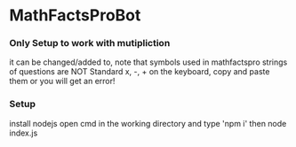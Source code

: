 # MathFactsProBot

### Only Setup to work with mutipliction
it can be changed/added to, note that symbols used in mathfactspro strings of questions are NOT Standard x, -, + on the keyboard, copy and paste them or you will get an error!

### Setup
install nodejs
open cmd in the working directory and type 'npm i'
then node index.js

